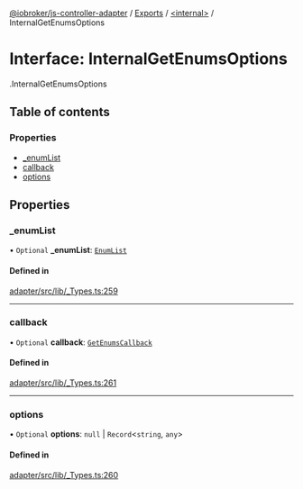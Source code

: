 [@iobroker/js-controller-adapter](../README.md) / [Exports](../modules.md) / [<internal\>](../modules/internal_.md) / InternalGetEnumsOptions

# Interface: InternalGetEnumsOptions

[<internal>](../modules/internal_.md).InternalGetEnumsOptions

## Table of contents

### Properties

- [\_enumList](internal_.InternalGetEnumsOptions.md#_enumlist)
- [callback](internal_.InternalGetEnumsOptions.md#callback)
- [options](internal_.InternalGetEnumsOptions.md#options)

## Properties

### \_enumList

• `Optional` **\_enumList**: [`EnumList`](../modules/internal_.md#enumlist)

#### Defined in

[adapter/src/lib/_Types.ts:259](https://github.com/ioBroker/ioBroker.js-controller/blob/57263052/packages/adapter/src/lib/_Types.ts#L259)

___

### callback

• `Optional` **callback**: [`GetEnumsCallback`](../modules/internal_.md#getenumscallback)

#### Defined in

[adapter/src/lib/_Types.ts:261](https://github.com/ioBroker/ioBroker.js-controller/blob/57263052/packages/adapter/src/lib/_Types.ts#L261)

___

### options

• `Optional` **options**: ``null`` \| `Record`<`string`, `any`\>

#### Defined in

[adapter/src/lib/_Types.ts:260](https://github.com/ioBroker/ioBroker.js-controller/blob/57263052/packages/adapter/src/lib/_Types.ts#L260)
